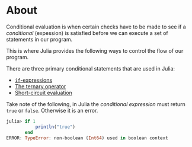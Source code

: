 # About

Conditional evaluation is when certain checks have to be made to see if a _conditional_ (expession) is satisfied before we can execute a set of statements in our program.

This is where Julia provides the following ways to control the flow of our program.

There are three primary conditional statements that are used in Julia:

- [`if`-expressions](../if-expressions/about.md)
- [The ternary operator](../ternary-operator/about.md)
- [Short-circuit evaluation](../short-circuit-evaluation/about.md)

Take note of the following, in Julia the _conditional expression_ must return `true` or `false`. Otherwise it is an error.

```julia
julia> if 1
           println("true")
       end
ERROR: TypeError: non-boolean (Int64) used in boolean context
```